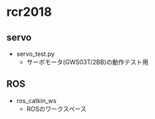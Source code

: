 # rcr2018
## servo
 - servo_test.py
   - サーボモータ(GWS03T/2BB)の動作テスト用
## ROS
 - ros_catkin_ws
   - ROSのワークスペース

